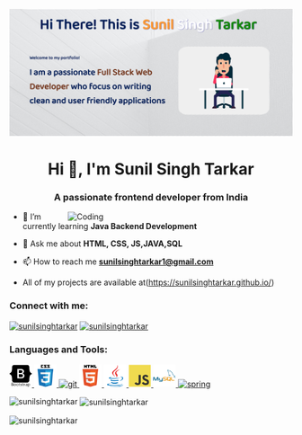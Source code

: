 ![MasterHead](https://github.com/SunilSinghTarkar/sunilsinghtarkar/blob/main/Screenshot_20231208_172443.png)

<h1 align="center">Hi 👋, I'm Sunil Singh Tarkar</h1>
<h3 align="center">A passionate frontend developer from India</h3>

<img align="right" alt="Coding" width="400" src="https://cdn.dribbble.com/users/1162077/screenshots/3848914/programmer.gif">

<!-- <p align="left"> <a href="https://github.com/ryo-ma/github-profile-trophy"><img src="https://github-profile-trophy.vercel.app/?username=sunilsinghtarkar" alt="sunilsinghtarkar" /></a> </p> -->

- 🌱 I’m currently learning **Java Backend Development**

- 💬 Ask me about **HTML, CSS, JS,JAVA,SQL**

- 📫 How to reach me **sunilsinghtarkar1@gmail.com**
- All of my projects are available at(https://sunilsinghtarkar.github.io/)

<h3 align="left">Connect with me:</h3>
<p align="left">
<a href="https://linkedin.com/in/sunilsinghtarkar" target="blank"><img align="center" src="https://raw.githubusercontent.com/rahuldkjain/github-profile-readme-generator/master/src/images/icons/Social/linked-in-alt.svg" alt="sunilsinghtarkar" height="30" width="40" /></a>
<a href="https://instagram.com/sunilsinghtarkar" target="blank"><img align="center" src="https://raw.githubusercontent.com/rahuldkjain/github-profile-readme-generator/master/src/images/icons/Social/instagram.svg" alt="sunilsinghtarkar" height="30" width="40" /></a>
</p>

<h3 align="left">Languages and Tools:</h3>
<p align="left"> <a href="https://getbootstrap.com" target="_blank" rel="noreferrer"> <img src="https://raw.githubusercontent.com/devicons/devicon/master/icons/bootstrap/bootstrap-plain-wordmark.svg" alt="bootstrap" width="40" height="40"/> </a> <a href="https://www.w3schools.com/css/" target="_blank" rel="noreferrer"> <img src="https://raw.githubusercontent.com/devicons/devicon/master/icons/css3/css3-original-wordmark.svg" alt="css3" width="40" height="40"/> </a> <a href="https://git-scm.com/" target="_blank" rel="noreferrer"> <img src="https://www.vectorlogo.zone/logos/git-scm/git-scm-icon.svg" alt="git" width="40" height="40"/> </a> <a href="https://www.w3.org/html/" target="_blank" rel="noreferrer"> <img src="https://raw.githubusercontent.com/devicons/devicon/master/icons/html5/html5-original-wordmark.svg" alt="html5" width="40" height="40"/> </a> <a href="https://www.java.com" target="_blank" rel="noreferrer"> <img src="https://raw.githubusercontent.com/devicons/devicon/master/icons/java/java-original.svg" alt="java" width="40" height="40"/> </a> <a href="https://developer.mozilla.org/en-US/docs/Web/JavaScript" target="_blank" rel="noreferrer"> <img src="https://raw.githubusercontent.com/devicons/devicon/master/icons/javascript/javascript-original.svg" alt="javascript" width="40" height="40"/> </a> <a href="https://www.mysql.com/" target="_blank" rel="noreferrer"> <img src="https://raw.githubusercontent.com/devicons/devicon/master/icons/mysql/mysql-original-wordmark.svg" alt="mysql" width="40" height="40"/> </a> <a href="https://spring.io/" target="_blank" rel="noreferrer"> <img src="https://www.vectorlogo.zone/logos/springio/springio-icon.svg" alt="spring" width="40" height="40"/> </a> </p>

<p><img align="left" src="https://github-readme-stats.vercel.app/api/top-langs?username=sunilsinghtarkar&show_icons=true&locale=en&layout=compact" alt="sunilsinghtarkar" /></p>

<p>&nbsp;<img align="center" src="https://github-readme-stats.vercel.app/api?username=sunilsinghtarkar&show_icons=true&locale=en" alt="sunilsinghtarkar" /></p>

<p><img align="center" src="https://github-readme-streak-stats.herokuapp.com/?user=sunilsinghtarkar&" alt="sunilsinghtarkar" /></p>
